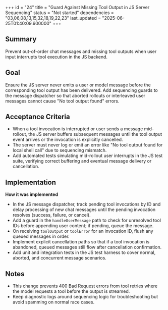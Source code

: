 +++
id = "24"
title = "Guard Against Missing Tool Output in JS Server Sequencing"
status = "Not started"
dependencies = "03,06,08,13,15,32,18,19,22,23"
last_updated = "2025-06-25T01:40:09.600000"
+++

## Summary
Prevent out-of-order chat messages and missing tool outputs when user input interrupts tool execution in the JS backend.

## Goal
Ensure the JS server never emits a user or model message before the corresponding tool output has been delivered. Add sequencing guards to the message dispatcher so that aborted rollouts or interleaved user messages cannot cause "No tool output found" errors.

## Acceptance Criteria

- When a tool invocation is interrupted or user sends a message mid-rollout, the JS server buffers subsequent messages until the tool output event arrives or the invocation is explicitly cancelled.
- The server must never log or emit an error like "No tool output found for local shell call" due to sequencing mismatch.
- Add automated tests simulating mid-rollout user interrupts in the JS test suite, verifying correct buffering and eventual message delivery or cancellation.

## Implementation

**How it was implemented**  
- In the JS message dispatcher, track pending tool invocations by ID and delay processing of new chat messages until the pending invocation resolves (success, failure, or cancel).
- Add a guard in the `handleUserMessage` path to check for unresolved tool IDs before appending user content; if pending, queue the message.
- On receiving `toolOutput` or `toolError` for an invocation ID, flush any queued messages in order.
- Implement explicit cancellation paths so that if a tool invocation is abandoned, queued messages still flow after cancellation confirmation.
- Add unit and integration tests in the JS test harness to cover normal, aborted, and concurrent message scenarios.

## Notes

- This change prevents 400 Bad Request errors from tool retries where the model requests a tool before the output is streamed.
- Keep diagnostic logs around sequencing logic for troubleshooting but avoid spamming on normal race cases.
